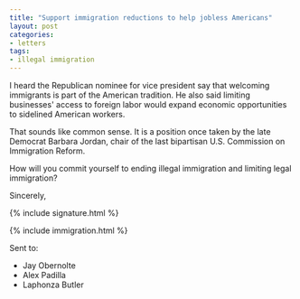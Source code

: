```yaml
---
title: "Support immigration reductions to help jobless Americans"
layout: post
categories:
- letters
tags:
- illegal immigration
---
```


I heard the Republican nominee for vice president say that welcoming immigrants is part of the American tradition. He also said limiting businesses' access to foreign labor would expand economic opportunities to sidelined American workers.

That sounds like common sense. It is a position once taken by the late Democrat Barbara Jordan, chair of the last bipartisan U.S. Commission on Immigration Reform.

How will you commit yourself to ending illegal immigration and limiting legal immigration?

Sincerely,

{% include signature.html %}

{% include immigration.html %}

Sent to:

- Jay Obernolte
- Alex Padilla
- Laphonza Butler
